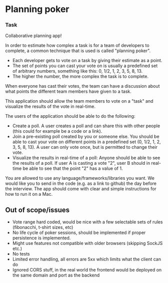 # Planning poker

### Task
Collaborative planning app!

In order to estimate how complex a task is for a team of developers to complete, a common technique that is used is called "planning poker".
- Each developer gets to vote on a task by giving their estimate as a point.
- The set of points you can cast your vote on is usually a predefined set of arbitrary numbers, something like this: 0, 1/2, 1, 2, 3, 5, 8, 13.
- The higher the number, the more complex the task is to complete.

When everyone has cast their votes, the team can have a discussion about what points the different team members have given to a task.

This application should allow the team members to vote on a "task" and visualize the results of the vote in real-time.

The users of the application should be able to do the following:
- Create a poll. A user creates a poll and can share this with other people (this could for example be a code or a link).
- Join a pre-existing poll created by you or someone else. You should be able to cast your vote on different points in a predefined set (0, 1/2, 1, 2, 3, 5, 8, 13). A user can only vote once, but is permitted to change their vote.
- Visualize the results in real-time of a poll: Anyone should be able to see the results of a poll. If user A is casting a vote "2", user B should in real-time be able to see that the point "2" has a value of 1.

You are allowed to use any language/frameworks/libraries you want. We would like you to send in the code (e.g. as a link to github) the day before the interview. The app should come with clear and simple instructions for how to run it on a Mac.



## Out of scope/issues
- Vote range hard coded, would be nice with a few selectable sets of rules (fibonacchi, t-shirt sizes, etc)
- No life cycle of poker sessions, should be implemented if proper persistence is implemented.
- Might use features not compatible with older browsers (skipping SockJS etc.)
- No tests
- Limited error handling, all errors are 5xx which limits what the client can do
- Ignored CORS stuff, in the real world the frontend would be deployed on the same domain and port as the backend  